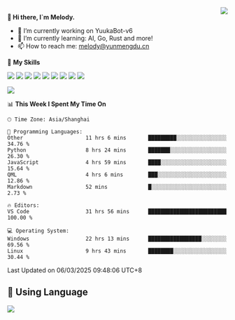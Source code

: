 <a href="#">
  <img align="right" src="https://github-readme-stats.vercel.app/api?username=melodyyuuka&count_private=true&show_icons=true" />
</a>

**👋 Hi there, I`m Melody.**

- 🔭 I’m currently working on YuukaBot-v6
- 🌱 I’m currently learning: AI, Go, Rust and more!
- 📫 How to reach me: melody@yunmengdu.cn

🌟 **My Skills** 

![](https://img.shields.io/badge/-Python-3e74a2?style=flat-square&logo=Python&logoColor=fff)
![](https://img.shields.io/badge/-Java-007396?style=flat-square&logo=OpenJDK&logoColor=fff)
![](https://img.shields.io/badge/-Node.js-339933?style=flat-square&logo=Node.js&logoColor=fff)
![](https://img.shields.io/badge/-Git-f05032?style=flat-square&logo=git&logoColor=fff)
![](https://img.shields.io/badge/-PostgreSQL-4169e1?style=flat-square&logo=PostgreSQL&logoColor=fff)
![](https://img.shields.io/badge/-Rust-000000?style=flat-square&logo=rust&logoColor=fff)
![](https://img.shields.io/badge/-VSCode-007acc?style=flat-square&logo=Visual-Studio-Code&logoColor=fff)
![](https://img.shields.io/badge/-FastAPI-009688?style=flat-square&logo=FastAPI&logoColor=fff)
![](https://img.shields.io/badge/-Linux-000000?style=flat-square&logo=Linux&logoColor=fff)


![](https://wakatime.com/badge/user/fa6dc0e2-47c5-4d2d-ae45-69fec6f2122c.svg)

<!--START_SECTION:waka-->
📊 **This Week I Spent My Time On** 

```text
🕑︎ Time Zone: Asia/Shanghai

💬 Programming Languages: 
Other                    11 hrs 6 mins       █████████░░░░░░░░░░░░░░░░   34.76 % 
Python                   8 hrs 24 mins       ███████░░░░░░░░░░░░░░░░░░   26.30 % 
JavaScript               4 hrs 59 mins       ████░░░░░░░░░░░░░░░░░░░░░   15.64 % 
QML                      4 hrs 6 mins        ███░░░░░░░░░░░░░░░░░░░░░░   12.86 % 
Markdown                 52 mins             █░░░░░░░░░░░░░░░░░░░░░░░░    2.73 % 

🔥 Editors: 
VS Code                  31 hrs 56 mins      █████████████████████████   100.00 % 

💻 Operating System: 
Windows                  22 hrs 13 mins      █████████████████░░░░░░░░   69.56 % 
Linux                    9 hrs 43 mins       ████████░░░░░░░░░░░░░░░░░   30.44 % 
```


 Last Updated on 06/03/2025 09:48:06 UTC+8
<!--END_SECTION:waka-->

## 🥰 **Using Language**

![](https://github-readme-stats.vercel.app/api/wakatime?username=MelodyYuyuko&layout=compact&hide_border=true)
